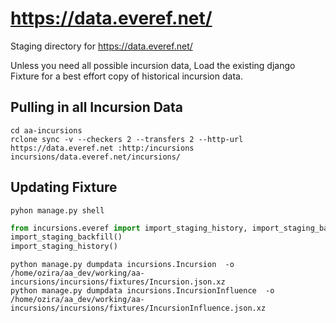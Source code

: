 # <https://data.everef.net/>

Staging directory for <https://data.everef.net/>

Unless you need all possible incursion data, Load the existing django Fixture for a best effort copy of historical incursion data.

## Pulling in all Incursion Data

```shell
cd aa-incursions
rclone sync -v --checkers 2 --transfers 2 --http-url https://data.everef.net :http:/incursions incursions/data.everef.net/incursions/
```

## Updating Fixture

```shell
pyhon manage.py shell
```

```python
from incursions.everef import import_staging_history, import_staging_backfill
import_staging_backfill()
import_staging_history()
```

```shell
python manage.py dumpdata incursions.Incursion  -o /home/ozira/aa_dev/working/aa-incursions/incursions/fixtures/Incursion.json.xz
python manage.py dumpdata incursions.IncursionInfluence  -o /home/ozira/aa_dev/working/aa-incursions/incursions/fixtures/IncursionInfluence.json.xz
```

